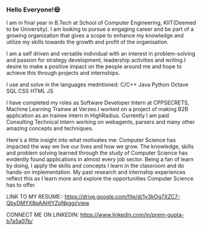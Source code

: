### Hello Everyone!😄

<!--
**premgupta07/premgupta07** is a ✨ _special_ ✨ repository because its `README.md` (this file) appears on your GitHub profile.

Here are some ideas to get you started:

- 🔭 I’m currently working on ...
- 🌱 I’m currently learning ...
- 👯 I’m looking to collaborate on ...
- 🤔 I’m looking for help with ...
- 💬 Ask me about ...
- 📫 How to reach me: ...
- 😄 Pronouns: ...
- ⚡ Fun fact: ...
-->
I am in final year in B.Tech at School of Computer Engineering, KIIT(Deemed to be University). I am looking to pursue a engaging career and be part of a growing organization that gives a scope to enhance my knowledge and utilize my skills towards the growth and profit of the organisation.

I am a self driven and versatile individual with an interest in problem-solving and passion for strategy development, leadership activities and writing.I desire to make a positive impact on the people around me and hope to achieve this through projects and internships.

I use and solve in the languages medntioned:
C/C++	Java  Python 	Octave	SQL		CSS		HTML  JS

I have completed my roles as Software Developer Intern at CPPSECRETS, Machine Learning Trainee at Verzeo.I worked on a project of making B2B application as an trainee intern in HighRadius. Currently I am paid Consulting Technical Intern working on webagents, parsers and many other amazing concepts and techniques.

Here's a little insight into what motivates me:
Computer Science has impacted the way we live our lives and how we grow. The knowledge, skills and problem solving learned through the study of Computer Science has evidently found applications in almost every job sector. Being a fan of learn by doing, I apply the skills and concepts I learn in the classroom and do hands-on implementation. My past research and internship experiences reflect this as I learn more and explore the opportunities Computer Science has to offer.

LINK TO MY RESUME:: https://drive.google.com/file/d/1y3kOg7XZC7-QbyDMYX8pAAHIYZpNkggi/view

CONNECT ME ON LINKEDIN: https://www.linkedin.com/in/prem-gupta-b7a5a07b/
